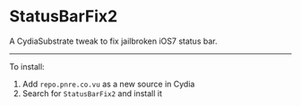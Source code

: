 StatusBarFix2
==============

A CydiaSubstrate tweak to fix jailbroken iOS7 status bar.

---

To install:

1. Add `repo.pnre.co.vu` as a new source in Cydia
2. Search for `StatusBarFix2` and install it
